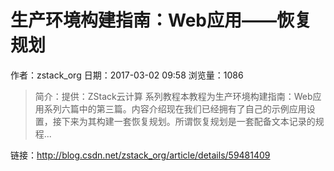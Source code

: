 # 生产环境构建指南：Web应用——恢复规划
作者：zstack_org
日期：2017-03-02 09:58
浏览量：1086
> 简介：提供：ZStack云计算 系列教程本教程为生产环境构建指南：Web应用系列六篇中的第三篇。内容介绍现在我们已经拥有了自己的示例应用设置，接下来为其构建一套恢复规划。所谓恢复规划是一套配备文本记录的规程...

 链接：http://blog.csdn.net/zstack_org/article/details/59481409
